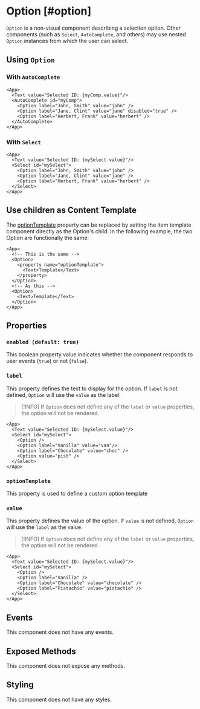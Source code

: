 # Option [#option]

`Option` is a non-visual component describing a selection option. Other components (such as `Select`, `AutoComplete`, and others) may use nested `Option` instances from which the user can select.

## Using `Option`

### With `AutoComplete`

```xmlui-pg copy {4-6} display name="Example: Option in a AutoComplete" height="275px"
<App>
  <Text value="Selected ID: {myComp.value}"/>
  <AutoComplete id="myComp">
    <Option label="John, Smith" value="john" />
    <Option label="Jane, Clint" value="jane" disabled="true" />
    <Option label="Herbert, Frank" value="herbert" />
  </AutoComplete>
</App>
```

### With `Select`

```xmlui-pg copy {4-6} display name="Example: Option in a Select" height="275px"
<App>
  <Text value="Selected ID: {mySelect.value}"/>
  <Select id="mySelect">
    <Option label="John, Smith" value="john" />
    <Option label="Jane, Clint" value="jane" />
    <Option label="Herbert, Frank" value="herbert" />
  </Select>
</App>
```

## Use children as Content Template

The [optionTemplate](#optiontemplate) property can be replaced by setting the item template component directly as the Option's child.
In the following example, the two Option are functionally the same:

```xmlui copy
<App>
  <!-- This is the same -->
  <Option>
    <property name="optionTemplate">
      <Text>Template</Text>
    </property>
  </Option>
  <!-- As this -->
  <Option>
    <Text>Template</Text>
  </Option>
</App>
```

## Properties

### `enabled (default: true)`

This boolean property value indicates whether the component responds to user events (`true`) or not (`false`).

### `label`

This property defines the text to display for the option. If `label` is not defined, `Option` will use the `value` as the label.

>[!INFO]
> If `Option` does not define any of the `label` or `value` properties, the option will not be rendered.

```xmlui-pg copy display name="Example: Using label" height="275px"
<App>
  <Text value="Selected ID: {mySelect.value}"/>
  <Select id="mySelect">
    <Option />
    <Option label="Vanilla" value="van"/>
    <Option label="Chocolate" value="choc" />
    <Option value="pist" />
  </Select>
</App>
```

### `optionTemplate`

This property is used to define a custom option template

### `value`

This property defines the value of the option. If `value` is not defined, `Option` will use the `label` as the value.

>[!INFO]
> If `Option` does not define any of the `label` or `value` properties, the option will not be rendered.

```xmlui-pg copy display name="Example: Using value" height="275px"
<App>
  <Text value="Selected ID: {mySelect.value}"/>
  <Select id="mySelect">
    <Option />
    <Option label="Vanilla" />
    <Option label="Chocolate" value="chocolate" />
    <Option label="Pistachio" value="pistachio" />
  </Select>
</App>
```

## Events

This component does not have any events.

## Exposed Methods

This component does not expose any methods.

## Styling

This component does not have any styles.
